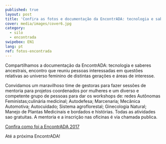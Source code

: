 ```yaml
---
published: true
layout: post
title: 'Confira as fotos e documentação da EncontrADA: tecnologia e saberes ancestrais'
cover: media/images/cover6.jpg
category:
  - silo
  - encontrada
swipebox: EN1
lang: pt
ref: fotos-encontrada
---
```


Compartilhamos a documentação da EncontrADA: tecnologia e saberes ancestrais, encontro que reuniu pessoas interessadas em questões relativas ao universo feminino de distintas gerações e áreas de interesse. 

Convidamos um maravilhoso time de gestoras para fazer sessões de mentoria para projetos coordenados por mulheres e um diverso e competente grupo de pessoas para dar os workshops de: redes Autônomas Feministas;culinária medicinal; Autodefesa; Marcenaria; Mecânica Automotiva; Autocuidado; Sistema agroflorestal; Ginecologia Natural; Manejo de Plantas Medicinais e bordados e histórias. Todas as atividades sao gratuitas. A mentoria e a inscrição nas oficinas é via chamada publica.

<a href="https://www.flickr.com/photos/152202556@N06/with/36762989454/" target= "_blank">Confira como foi a EncontrADA 2017</a>


Até a próxima EncontrADA!


